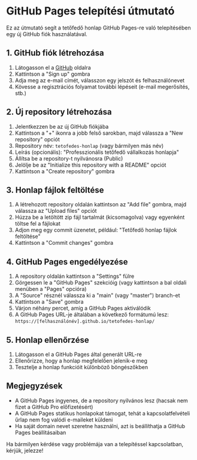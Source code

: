 # GitHub Pages telepítési útmutató

Ez az útmutató segít a tetőfedő honlap GitHub Pages-re való telepítésében egy új GitHub fiók használatával.

## 1. GitHub fiók létrehozása

1. Látogasson el a [GitHub](https://github.com) oldalra
2. Kattintson a "Sign up" gombra
3. Adja meg az e-mail címét, válasszon egy jelszót és felhasználónevet
4. Kövesse a regisztrációs folyamat további lépéseit (e-mail megerősítés, stb.)

## 2. Új repository létrehozása

1. Jelentkezzen be az új GitHub fiókjába
2. Kattintson a "+" ikonra a jobb felső sarokban, majd válassza a "New repository" opciót
3. Repository név: `tetofedes-honlap` (vagy bármilyen más név)
4. Leírás (opcionális): "Professzionális tetőfedő vállalkozás honlapja"
5. Állítsa be a repository-t nyilvánosra (Public)
6. Jelölje be az "Initialize this repository with a README" opciót
7. Kattintson a "Create repository" gombra

## 3. Honlap fájlok feltöltése

1. A létrehozott repository oldalán kattintson az "Add file" gombra, majd válassza az "Upload files" opciót
2. Húzza be a letöltött zip fájl tartalmát (kicsomagolva) vagy egyenként töltse fel a fájlokat
3. Adjon meg egy commit üzenetet, például: "Tetőfedő honlap fájlok feltöltése"
4. Kattintson a "Commit changes" gombra

## 4. GitHub Pages engedélyezése

1. A repository oldalán kattintson a "Settings" fülre
2. Görgessen le a "GitHub Pages" szekcióig (vagy kattintson a bal oldali menüben a "Pages" opcióra)
3. A "Source" résznél válassza ki a "main" (vagy "master") branch-et
4. Kattintson a "Save" gombra
5. Várjon néhány percet, amíg a GitHub Pages aktiválódik
6. A GitHub Pages URL-je általában a következő formátumú lesz: `https://[felhasználónév].github.io/tetofedes-honlap/`

## 5. Honlap ellenőrzése

1. Látogasson el a GitHub Pages által generált URL-re
2. Ellenőrizze, hogy a honlap megfelelően jelenik-e meg
3. Tesztelje a honlap funkcióit különböző böngészőkben

## Megjegyzések

- A GitHub Pages ingyenes, de a repository nyilvános lesz (hacsak nem fizet a GitHub Pro előfizetésért)
- A GitHub Pages statikus honlapokat támogat, tehát a kapcsolatfelvételi űrlap nem fog valódi e-maileket küldeni
- Ha saját domain nevet szeretne használni, azt is beállíthatja a GitHub Pages beállításaiban

Ha bármilyen kérdése vagy problémája van a telepítéssel kapcsolatban, kérjük, jelezze!
